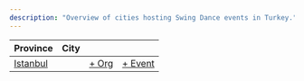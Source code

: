 ```yaml
---
description: "Overview of cities hosting Swing Dance events in Turkey."
---
```


| Province | City | | |
| --- | --- | --- | --- |
| [Istanbul](by_city.md#istanbul) | | [+ Org](https://github.com/swingdance/orgs/issues/new?assignees=&labels=add+org&projects=&template=02-add_entity.yml&title=%5Btr_TR%5D%20%3CName%3E&region=tr_TR&province=Istanbul&city=Istanbul) | [+ Event](https://github.com/swingdance/events/issues/new?assignees=&labels=add+event&projects=&template=02-add_entity.yml&title=%5B2024%2Ftr_TR%5D%20%3CName%3E&region=tr_TR&province=Istanbul&city=Istanbul&org_id=&date_starts=2024-&date_ends=2024-) |
